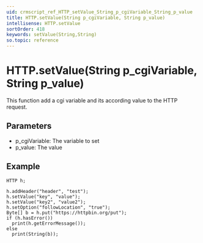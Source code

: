 ```yaml
---
uid: crmscript_ref_HTTP_setValue_String_p_cgiVariable_String_p_value
title: HTTP.setValue(String p_cgiVariable, String p_value)
intellisense: HTTP.setValue
sortOrder: 418
keywords: setValue(String,String)
so.topic: reference
---
```


# HTTP.setValue(String p_cgiVariable, String p_value)

This function add a cgi variable and its according value to the HTTP request.

## Parameters

 - p_cgiVariable: The variable to set
 - p_value: The value

## Example

    HTTP h;
    
    h.addHeader("header", "test");
    h.setValue("key", "value");
    h.setValue("key2", "value2");
    h.setOption("followLocation", "true");
    Byte[] b = h.put("https://httpbin.org/put");
    if (h.hasError())
      print(h.getErrorMessage());
    else
      print(String(b));

